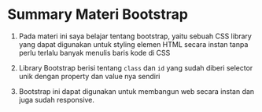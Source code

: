 # Summary Materi Bootstrap

1. Pada materi ini saya belajar tentang bootstrap, yaitu sebuah CSS library yang dapat digunakan untuk styling elemen HTML secara instan tanpa perlu terlalu banyak menulis baris kode di CSS

2. Library Bootstrap berisi tentang `class` dan `id` yang sudah diberi selector unik dengan property dan value nya sendiri

3. Bootstrap ini dapat digunakan untuk membangun web secara instan dan juga sudah responsive.
